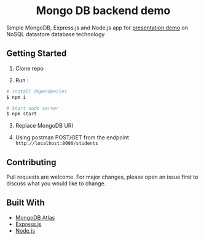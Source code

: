 <div align="center">
    <h1> Mongo DB backend demo </h1>
</div>

Simple MongoDB, Express.js and Node.js app for [presentation demo](https://speakerdeck.com/nyashanziramasanga/nosql-document-stores) on NoSQL datastore database technology

## Getting Started

1. Clone repo

2. Run :

```bash
# install dependencies
$ npm i

# Start node server
$ npm start
```

3. Replace MongoDB URI

4. Using postman POST/GET from the endpoint `http://localhost:8000/students`

## Contributing

Pull requests are welcome. For major changes, please open an issue first to discuss what you would like to change.

## Built With

- [MongoDB Atlas](https://www.mongodb.com/cloud/atlas/lp/try2?utm_source=google&utm_campaign=gs_apac_australia_search_brand_atlas_desktop&utm_term=mongodb%20atlas&utm_medium=cpc_paid_search&utm_ad=e&gclid=Cj0KCQjwncT1BRDhARIsAOQF9Lmu4IphD_Hb2cF6snFD1U0QegaKY1_vYdvSYD9Et9iE5puf7KsUa9oaAjGuEALw_wcB)
- [Express.js](https://expressjs.com/)
- [Node.js](https://nodejs.org/en/)
